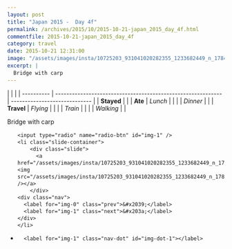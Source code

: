 ```yaml
---
layout: post
title: "Japan 2015 -  Day 4f"
permalink: /archives/2015/10/2015-10-21-japan_2015_day_4f.html
commentfile: 2015-10-21-japan_2015_day_4f
category: travel
date: 2015-10-21 12:31:00
image: "/assets/images/insta/10725203_931041020282355_1233682449_n_17844889144047535.jpg"
excerpt: |
  Bridge with carp
---
```


|            |                                                              |
| ---------- | ------------------------------------------------------------ | ----------------------------- |
| **Stayed** |  |
| **Ate**    | _Lunch_                                                      |          |
|            | _Dinner_                                                     |          |
| **Travel** | _Flying_                                                     |          |
|            | _Train_                                                      |          |
|            | _Walking_                                                    |          |


Bridge with carp


<ul class="slides">

    <input type="radio" name="radio-btn" id="img-1" />
    <li class="slide-container">
        <div class="slide">
          <a href="/assets/images/insta/10725203_931041020282355_1233682449_n_17844889144047535.jpg"><img src="/assets/images/insta/10725203_931041020282355_1233682449_n_17844889144047535.jpg" /></a>
        </div>
    <div class="nav">
      <label for="img-0" class="prev">&#x2039;</label>
      <label for="img-1" class="next">&#x203a;</label>
    </div>
    </li>
			
<li class="nav-dots">

      <label for="img-1" class="nav-dot" id="img-dot-1"></label>

</li>
</ul>        
             

		